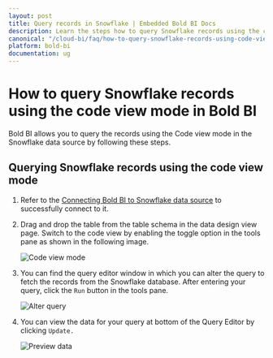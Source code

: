```yaml
---
layout: post
title: Query records in Snowflake | Embedded Bold BI Docs
description: Learn the steps how to query Snowflake records using the code view mode in Embedded Bold BI's Web designer.
canonical: "/cloud-bi/faq/how-to-query-snowflake-records-using-code-view-mode-in-bold-bi/"
platform: bold-bi
documentation: ug
---
```


# How to query Snowflake records using the code view mode in Bold BI

Bold BI allows you to query the records using the Code view mode in the Snowflake data source by following these steps.

## Querying Snowflake records using the code view mode

1.	Refer to the [Connecting Bold BI to Snowflake data source](https://help.boldbi.com/embedded-bi/working-with-data-source/data-connectors/snowflake/#connecting-bold-bi-to-snowflake-data-source) to successfully connect to it.

2.  Drag and drop the table from the table schema in the data design view page. Switch to the code view by enabling the toggle option in the tools pane as shown in the following image.
    
	![Code view mode](/bold-bi-docs/static/assets/embedded/faq/images/code-view-snowflake.png)
	
3.	You can find the query editor window in which you can alter the query to fetch the records from the Snowflake database. After entering your query, click the `Run` button in the tools pane.
    
	![Alter query](/bold-bi-docs/static/assets/embedded/faq/images/alter-snowflake-query.png)
	
4.	You can view the data for your query at bottom of the Query Editor by clicking `Update.`
    
	![Preview data](/bold-bi-docs/static/assets/embedded/faq/images/preview-snowflake-table.png)
	